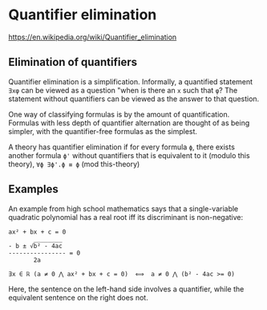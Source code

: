 # Quantifier elimination

https://en.wikipedia.org/wiki/Quantifier_elimination

## Elimination of quantifiers

Quantifier elimination is a simplification. Informally, a quantified statement `∃xφ` can be viewed as a question "when is there an `x` such that `φ`? The statement without quantifiers can be viewed as the answer to that question.

One way of classifying formulas is by the amount of quantification. Formulas with less depth of quantifier alternation are thought of as being simpler, with the quantifier-free formulas as the simplest.

A theory has quantifier elimination if for every formula `ϕ`, there exists another formula `ϕ'` without quantifiers that is equivalent to it (modulo this theory), `∀ϕ ∃ϕ'.ϕ ≡ ϕ` (mod this-theory)


## Examples

An example from high school mathematics says that a single-variable quadratic polynomial has a real root iff its discriminant is non-negative:

```
ax² + bx + c = 0
       ________
- b ± √b² - 4ac
---------------- = 0
       2a

∃x ∈ ℝ (a ≠ 0 ⋀ ax² + bx + c = 0)  ⟺  a ≠ 0 ⋀ (b² - 4ac >= 0)
```

Here, the sentence on the left-hand side involves a quantifier, while the equivalent sentence on the right does not.
